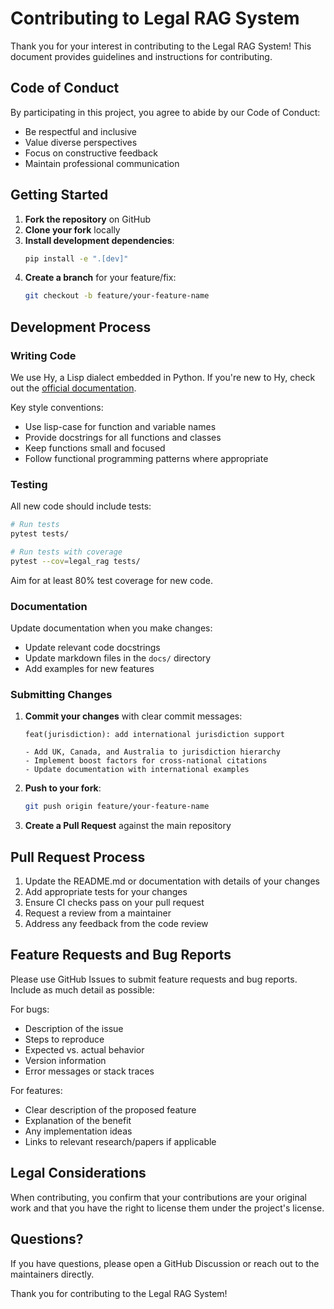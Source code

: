 # Contributing to Legal RAG System

Thank you for your interest in contributing to the Legal RAG System! This document provides guidelines and instructions for contributing.

## Code of Conduct

By participating in this project, you agree to abide by our Code of Conduct:

- Be respectful and inclusive
- Value diverse perspectives
- Focus on constructive feedback
- Maintain professional communication

## Getting Started

1. **Fork the repository** on GitHub
2. **Clone your fork** locally
3. **Install development dependencies**:
   ```bash
   pip install -e ".[dev]"
   ```
4. **Create a branch** for your feature/fix:
   ```bash
   git checkout -b feature/your-feature-name
   ```

## Development Process

### Writing Code

We use Hy, a Lisp dialect embedded in Python. If you're new to Hy, check out the [official documentation](https://docs.hylang.org/).

Key style conventions:
- Use lisp-case for function and variable names
- Provide docstrings for all functions and classes
- Keep functions small and focused
- Follow functional programming patterns where appropriate

### Testing

All new code should include tests:

```bash
# Run tests
pytest tests/

# Run tests with coverage
pytest --cov=legal_rag tests/
```

Aim for at least 80% test coverage for new code.

### Documentation

Update documentation when you make changes:

- Update relevant code docstrings
- Update markdown files in the `docs/` directory
- Add examples for new features

### Submitting Changes

1. **Commit your changes** with clear commit messages:
   ```
   feat(jurisdiction): add international jurisdiction support
   
   - Add UK, Canada, and Australia to jurisdiction hierarchy
   - Implement boost factors for cross-national citations
   - Update documentation with international examples
   ```

2. **Push to your fork**:
   ```bash
   git push origin feature/your-feature-name
   ```

3. **Create a Pull Request** against the main repository

## Pull Request Process

1. Update the README.md or documentation with details of your changes
2. Add appropriate tests for your changes
3. Ensure CI checks pass on your pull request
4. Request a review from a maintainer
5. Address any feedback from the code review

## Feature Requests and Bug Reports

Please use GitHub Issues to submit feature requests and bug reports. Include as much detail as possible:

For bugs:
- Description of the issue
- Steps to reproduce
- Expected vs. actual behavior
- Version information
- Error messages or stack traces

For features:
- Clear description of the proposed feature
- Explanation of the benefit
- Any implementation ideas
- Links to relevant research/papers if applicable

## Legal Considerations

When contributing, you confirm that your contributions are your original work and that you have the right to license them under the project's license.

## Questions?

If you have questions, please open a GitHub Discussion or reach out to the maintainers directly.

Thank you for contributing to the Legal RAG System!